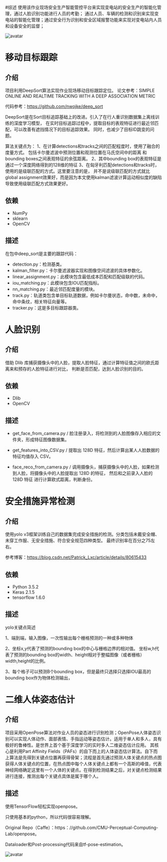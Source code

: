 #综述
使用该作业现场安全生产智能管控平台来实现变电站的安全生产的智能化管理，通过人脸识别功能进行人员的考勤；
通过人员、车辆的检测和识别来实现变电站的智能化管理；通过安全行为识别和安全区域报警功能来实现对变电站内人员和设备安全的监督；

![avatar](https://github.com/lyk19940625/WorkControl/blob/master/output.png)

# 移动目标跟踪

## 介绍
项目利用DeepSort算法实现作业现场移动目标跟踪定位。
论文参考：SIMPLE ONLINE AND REALTIME TRACKING WITH A DEEP ASSOCIATION METRIC

代码参考：https://github.com/nwojke/deep_sort

DeepSort是在Sort目标追踪基础上的改进。引入了在行人重识别数据集上离线训练的深度学习模型，
在实时目标追踪过程中，提取目标的表观特征进行最近邻匹配，可以改善有遮挡情况下的目标追踪效果。
同时，也减少了目标ID跳变的问题。

算法关键点为：
1、在计算detections和tracks之间的匹配程度时，使用了融合的度量方式。
包括卡尔曼滤波中预测位置和观测位置在马氏空间中的距离 和 bounding boxes之间表观特征的余弦距离。
2、其中bounding box的表观特征是通过一个深度网络得到的128维的特征
3、在匈牙利匹配detections和tracks时，使用的是级联匹配的方式。这里要注意的是，
并不是说级联匹配的方式就比global assignment效果好，而是因为本文使用kalman滤波计算运动相似度的缺陷导致使用级联匹配方式效果更好。

## 依赖
* NumPy
* sklearn
* OpenCV

## 描述

在包中deep_sort是主要的跟踪代码：

* detection.py：检测基类。
* kalman_filter.py：卡尔曼滤波器实现和图像空间滤波的具体参数化。
* linear_assignment.py：此模块包含最低成本匹配和匹配级联的代码。
* iou_matching.py：此模块包含IOU匹配指标。
* nn_matching.py：最近邻匹配度量的模块。
* track.py：轨道类包含单目标轨道数据，例如卡尔曼状态，命中数，未命中，命中条纹，相关特征向量等。
* tracker.py：这是多目标跟踪器类。

# 人脸识别
## 介绍
借助 Dlib 库捕获摄像头中的人脸，提取人脸特征，通过计算特征值之间的欧氏距离来和预存的人脸特征进行对比，
判断是否匹配，达到人脸识别的目的。

## 依赖
* Dlib
* OpenCV

## 描述

* get_face_from_camera.py / 脸注册录入，将检测到的人脸图像存入相应的文件夹，形成特征图像数据集。

* get_features_into_CSV.py / 提取出 128D 特征，然后计算出某人人脸数据的特征均值存入 CSV。

* face_reco_from_camera.py / 调用摄像头，捕获摄像头中的人脸，如果检测到人脸，将摄像头中的人脸提取出 128D 的特征，
然后和之前录入人脸的 128D 特征 进行计算欧式距离，判断身份。

# 安全措施异常检测
## 介绍
使用yolo v3框架训练自己的数据集完成安全措施的检测。分类包括未戴安全帽、未穿工作服、无安全措施、符合安全规范四种类型。
最终识别率在百分之75左右。

参考博客：https://blog.csdn.net/Patrick_Lxc/article/details/80615433

## 依赖
* Python 3.5.2
* Keras 2.1.5
* tensorflow 1.6.0

## 描述
yolo关键点简述

1、端到端，输入图像，一次性输出每个栅格预测的一种或多种物体

2、坐标x,y代表了预测的bounding box的中心与栅格边界的相对值。
 坐标w,h代表了预测的bounding box的width、height相对于整幅图像（或者栅格）width,height的比例。 

3、每个格子可以预测B个bounding box，但是最终只选择只选择IOU最高的bounding box作为物体检测输出，

# 二维人体姿态估计
## 介绍
项目采用OpenPose算法对作业人员的姿态进行识别检测；OpenPose人体姿态识别可以实现人体动作、面部表情、手指运动等姿态估计。适用于单人和多人，具有极好的鲁棒性。是世界上首个基于深度学习的实时多人二维姿态估计应用。
其核心是利用Part Affinity Fields（PAFs）的自下而上的人体姿态估计算法。自下而上算法是先得到关键点位置再获得骨架；流程是首先通过预测人体关键点的热点图获得人体关键点的位置，在热点图中每个人体关键点上都有一个高斯的峰值，代表神经网络确定这里有一个人体的关键点。在得到检测结果之后，对关键点检测结果进行连接，推测出每个关键点具体是属于哪个人。


## 描述
使用TensorFlow轻松实现openpose。

只使用基本的python，所以代码很容易理解。


Original Repo（Caffe）：https：//github.com/CMU-Perceptual-Computing-Lab/openpose。

Dataloader和Post-processing代码来自tf-pose-estimation。

![avatar](https://github.com/lyk19940625/WorkControl/blob/master/unofficial-openpose/graph_run.png)